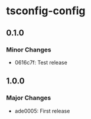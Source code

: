# tsconfig-config

## 0.1.0

### Minor Changes

- 0616c7f: Test release

## 1.0.0

### Major Changes

- ade0005: First release
